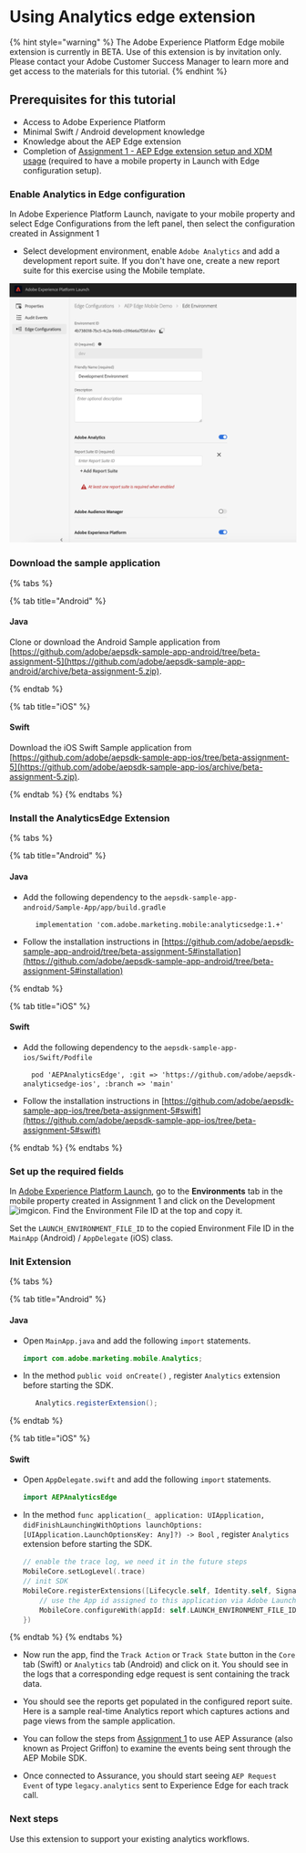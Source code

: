 # Using Analytics edge extension 

{% hint style="warning" %}
The Adobe Experience Platform Edge mobile extension is currently in BETA. Use of this extension is by invitation only. Please contact your Adobe Customer Success Manager to learn more and get access to the materials for this tutorial.
{% endhint %}

## Prerequisites for this tutorial

* Access to Adobe Experience Platform
* Minimal Swift / Android development knowledge 
* Knowledge about the AEP Edge extension
* Completion of [Assignment 1 - AEP Edge extension setup and XDM usage](https://aep-sdks.gitbook.io/docs/beta/experience-platform-extension/tutorials/tutorial-1-edge-extension-setup) (required to have a mobile property in Launch with Edge configuration setup).

### Enable Analytics in Edge configuration

In Adobe Experience Platform Launch, navigate to your mobile property and select Edge Configurations from the left panel, then select the configuration created in Assignment 1

* Select development environment, enable `Adobe Analytics` and add a development report suite. If you don't have one, create a new report suite for this exercise using the Mobile template.

![](../../../.gitbook/assets/edge_analytics_config.png)


### Download the sample application

{% tabs %}

{% tab title="Android" %}
#### Java

Clone or download the Android Sample application from [https://github.com/adobe/aepsdk-sample-app-android/tree/beta-assignment-5](https://github.com/adobe/aepsdk-sample-app-android/archive/beta-assignment-5.zip).

{% endtab %}

{% tab title="iOS" %}

#### Swift

Download the iOS Swift Sample application from [https://github.com/adobe/aepsdk-sample-app-ios/tree/beta-assignment-5](https://github.com/adobe/aepsdk-sample-app-ios/archive/beta-assignment-5.zip).

{% endtab %}
{% endtabs %}

### Install the AnalyticsEdge Extension

{% tabs %}

{% tab title="Android" %}
#### Java

* Add the following dependency to the `aepsdk-sample-app-android/Sample-App/app/build.gradle`

  ```text
     implementation 'com.adobe.marketing.mobile:analyticsedge:1.+'
  ```

* Follow the installation instructions in [https://github.com/adobe/aepsdk-sample-app-android/tree/beta-assignment-5#installation](https://github.com/adobe/aepsdk-sample-app-android/tree/beta-assignment-5#installation)

{% endtab %}

{% tab title="iOS" %}

#### Swift

* Add the following dependency to the `aepsdk-sample-app-ios/Swift/Podfile`

  ```text
    pod 'AEPAnalyticsEdge', :git => 'https://github.com/adobe/aepsdk-analyticsedge-ios', :branch => 'main'
  ```

* Follow the installation instructions in [https://github.com/adobe/aepsdk-sample-app-ios/tree/beta-assignment-5#swift](https://github.com/adobe/aepsdk-sample-app-ios/tree/beta-assignment-5#swift)

{% endtab %}
{% endtabs %}

### Set up the required fields

In [Adobe Experience Platform Launch](https://experience.adobe.com/launch), go to the **Environments** tab in the mobile property created in Assignment 1 and click on the Development![img](https://firebasestorage.googleapis.com/v0/b/gitbook-28427.appspot.com/o/assets%2F-Lf1Mc1caFdNCK_mBwhe%2F-Lf1N06T8hdv0-r5jPPN%2F-Lf1N3-ofPO9fLFT1edw%2Fscreen-shot-2018-10-18-at-11.22.17-am.png?generation=1558039279051937&alt=media)icon. Find the Environment File ID at the top and copy it.

Set the `LAUNCH_ENVIRONMENT_FILE_ID` to the copied Environment File ID in the `MainApp` \(Android\) / `AppDelegate` \(iOS\) class.

### Init Extension

{% tabs %}

{% tab title="Android" %}
#### Java

* Open `MainApp.java` and add the following `import` statements.

  ```java
  import com.adobe.marketing.mobile.Analytics;
  ```

* In the method `public void onCreate()` , register `Analytics` extension before starting the SDK. 

  ```java
     Analytics.registerExtension();
  ```

{% endtab %}

{% tab title="iOS" %}

#### Swift

* Open `AppDelegate.swift` and add the following `import` statements.

  ```swift
  import AEPAnalyticsEdge
  ```

* In the method `func application(_ application: UIApplication, didFinishLaunchingWithOptions launchOptions: [UIApplication.LaunchOptionsKey: Any]?) -> Bool` , register `Analytics` extension before starting the SDK. 

  ```swift
  // enable the trace log, we need it in the future steps
  MobileCore.setLogLevel(.trace)
  // init SDK
  MobileCore.registerExtensions([Lifecycle.self, Identity.self, Signal.self, Edge.self, Analytics.self], {
      // use the App id assigned to this application via Adobe Launch
      MobileCore.configureWith(appId: self.LAUNCH_ENVIRONMENT_FILE_ID)
  })
  ```

{% endtab %}
{% endtabs %}

* Now run the app, find the `Track Action` or `Track State` button in the `Core` tab (Swift) or `Analytics` tab (Android) and click on it. You should see in the logs that a corresponding edge request is sent containing the track data. 

* You should see the reports get populated in the configured report suite. Here is a sample real-time Analytics report which captures actions and page views from the sample application. 



* You can follow the steps from [Assignment 1](https://aep-sdks.gitbook.io/docs/beta/experience-platform-extension/tutorials/tutorial-1-edge-extension-setup#using-aep-assurance) to use AEP Assurance (also known as Project Griffon) to examine the events being sent through the AEP Mobile SDK.

* Once connected to Assurance, you should start seeing `AEP Request Event` of type `legacy.analytics` sent to Experience Edge for each track call.

### Next steps

Use this extension to support your existing analytics workflows.

